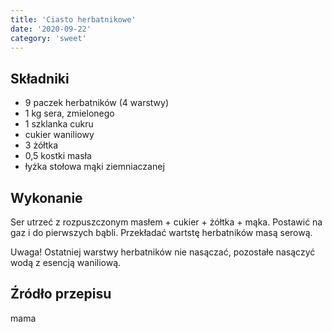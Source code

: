 ```yaml
---
title: 'Ciasto herbatnikowe'
date: '2020-09-22'
category: 'sweet'
---
```


## Składniki

- 9 paczek herbatników (4 warstwy)
- 1 kg sera, zmielonego
- 1 szklanka cukru
- cukier waniliowy
- 3 żółtka
- 0,5 kostki masła
- łyżka stołowa mąki ziemniaczanej

## Wykonanie

Ser utrzeć z rozpuszczonym masłem + cukier + żółtka + mąka. Postawić na gaz i do pierwszych bąbli. Przekładać wartstę herbatników masą serową.

Uwaga! Ostatniej warstwy herbatników nie nasączać, pozostałe nasączyć wodą z esencją waniliową.

## Źródło przepisu

mama
